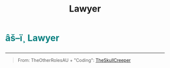 ﻿---
lang: en-US
title: Lawyer
prev:
next:
---

# <font color="#008080">âš–ï¸ <b>Lawyer</b></font> <Badge text="Benign" type="tip" vertical="middle"/>
---

> From: TheOtherRolesAU + "Coding": [TheSkullCreeper](https://github.com/Loonie-Toons)
